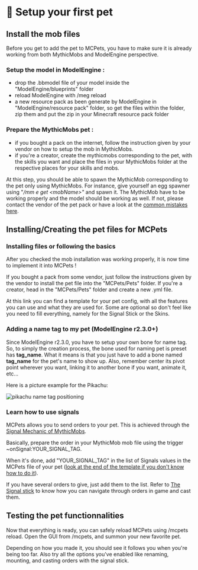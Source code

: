 # 🦦 Setup your first pet

## Install the mob files

Before you get to add the pet to MCPets, you have to make sure it is already working from both MythicMobs and ModelEngine perspective.

### S**etup the model in ModelEngine** :

* drop the .bbmodel file of your model inside the "ModelEngine/blueprints" folder
* reload ModelEngine with /meg reload
* a new resource pack as been generate by ModelEngine in "ModelEngine/resource pack" folder, so get the files within the folder, zip them and put the zip in your Minecraft resource pack folder

### P**repare the MythicMobs pet** :

* if you bought a pack on the internet, follow the instruction given by your vendor on how to setup the mob in MythicMobs.
* if you're a creator, create the mythicmobs corresponding to the pet, with the skills you want and place the files in your MythicMobs folder at the respective places for your skills and mobs.

At this step, you should be able to spawn the MythicMob corresponding to the pet only using MythicMobs. For instance, give yourself an egg spawner using "_/mm e get \<mobName>"_ and spawn it. The MythicMob have to be working properly and the model should be working as well. If not, please contact the vendor of the pet pack or have a look at the [common mistakes here](../common-issues/common-issues/).

## Installing/Creating the pet files for MCPets

### Installing files or following the basics

After you checked the mob installation was working properly, it is now time to implement it into MCPets !

If you bought a pack from some vendor, just follow the instructions given by the vendor to install the pet file into the "MCPets/Pets" folder. If you're a creator, head in the "MCPets/Pets" folder and create a new .yml file.

At this link you can find a template for your pet config, with all the features you can use and what they are used for. Some are optional so don't feel like you need to fill everything, namely for the Signal Stick or the Skins.

### Adding a name tag to my pet (ModelEngine r2.3.0+)

Since ModelEngine r2.3.0, you have to setup your own bone for name tag. So, to simply the creation process, the bone used for naming pet is preset has **tag\_name**. What it means is that you just have to add a bone named **tag\_name** for the pet's name to show up. Also, remember center its pivot point wherever you want, linking it to another bone if you want, animate it, etc...

Here is a picture example for the Pikachu:

&#x20;<img src="https://i.postimg.cc/wBKkGrGQ/Screenshot-1.png" alt="pikachu name tag positioning" data-size="original">

### Learn how to use signals

MCPets allows you to send orders to your pet. This is achieved through the [Signal Mechanic of MythicMobs](https://www.mythicmobs.net/manual/doku.php/skills/mechanics/signal).

Basically, prepare the order in your MythicMob mob file using the trigger \~onSignal:YOUR\_SIGNAL\_TAG.

When it's done, add "YOUR\_SIGNAL\_TAG" in the list of Signals values in the MCPets file of your pet ([look at the end of the template if you don't know how to do it](https://github.com/AlexandreChaussard/MCPets-Wiki/blob/master/pet\_config\_template.yml)).

If you have several orders to give, just add them to the list. Refer to [The Signal stick](https://github.com/MC-Models/mcpets/wiki/The-Signal-stick) to know how you can navigate through orders in game and cast them.

## Testing the pet functionnalities

Now that everything is ready, you can safely reload MCPets using /mcpets reload. Open the GUI from /mcpets, and summon your new favorite pet.

Depending on how you made it, you should see it follows you when you're being too far. Also try all the options you've enabled like renaming, mounting, and casting orders with the signal stick.
